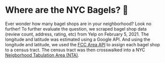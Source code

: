 # Where are the NYC Bagels? 🥯

Ever wonder how many bagel shops are in your neighborhood? Look no further! To further evaluate the question, we scraped bagel shop data (review count, address, rating, etc) from Yelp on February 5, 2021. The longitude and latitude was estimated using a Google API. And using the longitude and latitude, we used the [FCC Area API](https://geo.fcc.gov/api/census/) to assign each bagel shop to a census tract. The census tract was then crosswalked into a NYC [Neigborhood Tabulation Area (NTA)](https://www1.nyc.gov/site/planning/data-maps/open-data/dwn-nynta.page).



